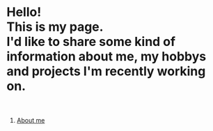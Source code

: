 # Hello!<br/>This is my page.<br/> I'd like to share some kind of information about me, my hobbys and projects I'm recently working on.<br/><br/>
1. [About me](https://wlabedz.github.io/about_me.html)
